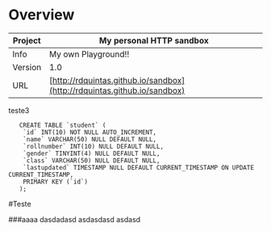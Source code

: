 # Overview


Project | My personal HTTP sandbox
--- | ---
Info | My own Playground!!
Version | 1.0
URL | [http://rdquintas.github.io/sandbox](http://rdquintas.github.io/sandbox)

teste3

```
   CREATE TABLE `student` (
    `id` INT(10) NOT NULL AUTO_INCREMENT,
    `name` VARCHAR(50) NULL DEFAULT NULL,
    `rollnumber` INT(10) NULL DEFAULT NULL,
    `gender` TINYINT(4) NULL DEFAULT NULL,
    `class` VARCHAR(50) NULL DEFAULT NULL,
    `lastupdated` TIMESTAMP NULL DEFAULT CURRENT_TIMESTAMP ON UPDATE CURRENT_TIMESTAMP,
    PRIMARY KEY (`id`)
   );
```


#Teste

###aaaa
dasdadasd
asdasdasd
asdasd
